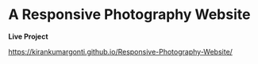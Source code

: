 # **A Responsive Photography Website**

**Live Project**

https://kirankumargonti.github.io/Responsive-Photography-Website/